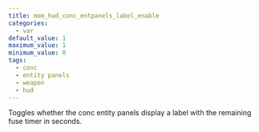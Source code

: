 ```yaml
---
title: mom_hud_conc_entpanels_label_enable
categories:
  - var
default_value: 1
maximum_value: 1
minimum_value: 0
tags:
  - conc
  - entity panels
  - weapon
  - hud
---
```


Toggles whether the conc entity panels display a label with the remaining fuse timer in seconds.
